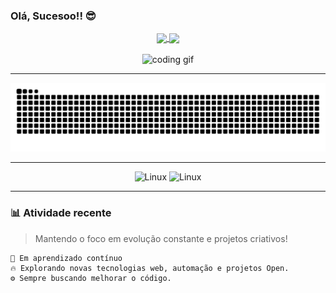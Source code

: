 ### Olá, Sucesoo!! 😎

<div align="center">
  <a href="https://github.com/DevCadion">
    <img height="180em" align="center" src="https://github-readme-stats.vercel.app/api?username=DevCadion&show_icons=true&theme=react&include_all_commits=true&count_private=true"/>
    <img height="180em" align="center" src="https://github-readme-stats.vercel.app/api/top-langs/?username=DevCadion&layout=compact&langs_count=7&theme=react"/>
  </a>
</div>

<br>

<div align="center">
  <img width="150" height="150" src="https://user-images.githubusercontent.com/74038190/212284158-e840e285-664b-44d7-b79b-e264b5e54825.gif" alt="coding gif" />
</div>

---

<div align="center">
  
  ![Snake animation](https://github.com/DevCadion/DevCadion/blob/output/github-contribution-grid-snake.svg)

</div>

---

<div align="center">

  ![Linux](https://img.shields.io/badge/Linux-000000?style=for-the-badge&logo=linux&logoColor=white)
  ![Linux](https://img.shields.io/badge/-Linux-informational?style=for-the-badge&logo=linux&logoColor=white&color=FCC624)


</div>

---

### 📊 Atividade recente
> Mantendo o foco em evolução constante e projetos criativos!  

```text
🌱 Em aprendizado contínuo
🔥 Explorando novas tecnologias web, automação e projetos Open.
⚙️ Sempre buscando melhorar o código.

